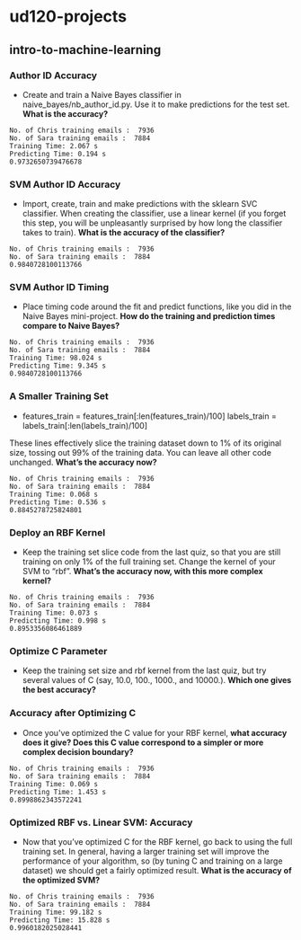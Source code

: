 ud120-projects
==============

## intro-to-machine-learning

### Author ID Accuracy
- Create and train a Naive Bayes classifier in naive_bayes/nb_author_id.py. Use it to make predictions for the test set. **What is the accuracy?**

```
No. of Chris training emails :  7936
No. of Sara training emails :  7884
Training Time: 2.067 s
Predicting Time: 0.194 s
0.9732650739476678
```
### SVM Author ID Accuracy
- Import, create, train and make predictions with the sklearn SVC classifier. When creating the classifier, use a linear kernel (if you forget this step, you will be unpleasantly surprised by how long the classifier takes to train). **What is the accuracy of the classifier?**

```
No. of Chris training emails :  7936
No. of Sara training emails :  7884
0.9840728100113766
```
### SVM Author ID Timing
- Place timing code around the fit and predict functions, like you did in the Naive Bayes mini-project. **How do the training and prediction times compare to Naive Bayes?**

```
No. of Chris training emails :  7936
No. of Sara training emails :  7884
Training Time: 98.024 s
Predicting Time: 9.345 s
0.9840728100113766
```
### A Smaller Training Set
- features_train = features_train[:len(features_train)/100]
labels_train = labels_train[:len(labels_train)/100]

These lines effectively slice the training dataset down to 1% of its original size, tossing out 99% of the training data. You can leave all other code unchanged. **What’s the accuracy now?**

```
No. of Chris training emails :  7936
No. of Sara training emails :  7884
Training Time: 0.068 s
Predicting Time: 0.536 s
0.8845278725824801
```
### Deploy an RBF Kernel
- Keep the training set slice code from the last quiz, so that you are still training on only 1% of the full training set. Change the kernel of your SVM to “rbf”. **What’s the accuracy now, with this more complex kernel?**

```
No. of Chris training emails :  7936
No. of Sara training emails :  7884
Training Time: 0.073 s
Predicting Time: 0.998 s
0.8953356086461889
```
### Optimize C Parameter
- Keep the training set size and rbf kernel from the last quiz, but try several values of C (say, 10.0, 100., 1000., and 10000.). **Which one gives the best accuracy?**

### Accuracy after Optimizing C
- Once you've optimized the C value for your RBF kernel, **what accuracy does it give? Does this C value correspond to a simpler or more complex decision boundary?**

```
No. of Chris training emails :  7936
No. of Sara training emails :  7884
Training Time: 0.069 s
Predicting Time: 1.453 s
0.8998862343572241
```
### Optimized RBF vs. Linear SVM: Accuracy
- Now that you’ve optimized C for the RBF kernel, go back to using the full training set. In general, having a larger training set will improve the performance of your algorithm, so (by tuning C and training on a large dataset) we should get a fairly optimized result. **What is the accuracy of the optimized SVM?**

```
No. of Chris training emails :  7936
No. of Sara training emails :  7884
Training Time: 99.182 s
Predicting Time: 15.828 s
0.9960182025028441
```